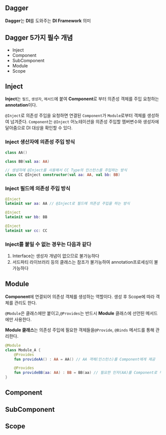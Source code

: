 ## Dagger
**Dagger**는 **DI**를 도와주는 **DI Framework** 의미

## Dagger 5가지 필수 개념
+ Inject
+ Component
+ SubComponent
+ Module
+ Scope

## Inject
**Inject**는 ```필드```, ```생성자```, ```메서드```에 붙여 **Component**로 부터 의존성 객체를 주입 요청하는 **annotation**이다.

```@Inject```로 의존성 주입을 요청하면 연결된 ```Component```가 ```Module```로부터 객체를 생성하여 넘겨준다.
```Component```는 ```@Inject``` 어노테이션을 의존성 주입할 멤버변수와 생성자에 달아줌으로 DI 대상을 확인할 수 있다.

### Inject 생산자에 의존성 주입 방식
```kotlin
class AA()

class BB(val aa: AA)

// 생성자에 @Inject를 사용해서 CC Type의 인스턴스를 주입하는 방식
class CC @Inject constructor(val aa: AA, val bb: BB)
```
### Inject 필드에 의존성 주입 방식
```kotlin
@Inject
lateinit var aa: AA	// @Inject로 필드에 의존성 주입을 하는 방식

@Inject
lateinit var bb: BB

@Inject
lateinit var cc: CC
```

 ### Inject를 붙일 수 없는 경우는 다음과 같다

1. Interface는 생성자 개념이 없으므로 불가능하다
2. 서드파티 라이브러리 등의 클래스는 참조가 불가능하여 annotation프로세싱이 불가능하다

## Module

**Component**에 연결되어 의존성 객체를 생성하는 역할이다. 생성 후 Scope에 따라 객체를 관리도 한다.

```@Module```은 클래스에만 붙이고,```@Provides```는 반드시 **Module** 클래스에 선언된 메서드에만 사용한다.

**Module 클래스**는 의존성 주입에 필요한 객체들을```@Provide```, ```@Binds``` 메서드를 통해 관리한다.

```kotlin
@Module
class Module_A {
    @Provides
    fun provideAA() : AA = AA()	// AA 객체(인스턴스)를 Component에게 제공

    @Provides
    fun provideBB(aa: AA) : BB = BB(aa) // 필요한 인자(AA)를 Component로 부터 전달받아 BB 객체를 생성해서 Component에게 제공
}
```
## Component

## SubComponent

## Scope